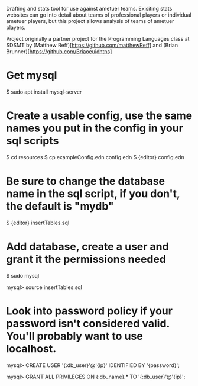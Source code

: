 Drafting and stats tool for use against ametuer teams. Exisiting stats websites can go into detail about teams of professional players or individual ametuer players, but this project allows analysis of teams of ametuer players.

Project originally a partner project for the Programming Languages class at SDSMT by (Matthew Reff)[https://github.com/matthewReff] and (Brian Brunner)[https://github.com/Briaoeuidhtns]

# Get mysql
$ sudo apt install mysql-server

# Create a usable config, use the same names you put in the config in your sql scripts
$ cd resources
$ cp exampleConfig.edn config.edn
$ {editor} config.edn

# Be sure to change the database name in the sql script, if you don't, the default is "mydb"

$ {editor} insertTables.sql

# Add database, create a user and grant it the permissions needed

$ sudo mysql

mysql> source insertTables.sql

# Look into password policy if your password isn't considered valid. You'll probably want to use localhost.

mysql> CREATE USER '{:db_user}'@'{ip}' IDENTIFIED BY '{password}';

mysql> GRANT ALL PRIVILEGES ON {:db_name}.* TO '{:db_user}'@'{ip}';

